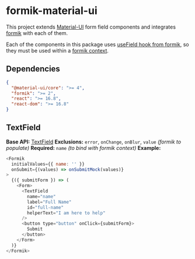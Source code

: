 # formik-material-ui

This project extends [Material-UI](https://material-ui.com/) form field components and integrates [formik](https://formik.org/) with each of them.

Each of the components in this package uses [useField hook from formik](https://formik.org/docs/api/useField), so they must be used within a [formik context](https://formik.org/docs/api/formik).

## Dependencies
```json
{
  "@material-ui/core": ">= 4",
  "formik": ">= 2",
  "react": ">= 16.8",
  "react-dom": ">= 16.8"
}
```

## TextField
**Base API:** [TextField](https://material-ui.com/api/text-field/)
**Exclusions:** `error`, `onChange`, `onBlur`, `value` *(formik to populate)*
**Required:** `name` *(to bind with formik context)*
**Example:**
```js
<Formik
  initialValues={{ name: '' }}
  onSubmit={(values) => onSubmitMock(values)}
>
  {({ submitForm }) => (
    <Form>
      <TextField
        name="name"
        label="Full Name"
        id="full-name"
        helperText="I am here to help"
      />
      <button type="button" onClick={submitForm}>
        Submit
      </button>
    </Form>
  )}
</Formik>
```
